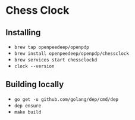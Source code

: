 # Chess Clock

## Installing

- `brew tap openpeedeep/openpdp`
- `brew install openpeedeep/openpdp/chessclock`
- `brew services start chessclockd`
- `clock --version`

## Building locally

- `go get -u github.com/golang/dep/cmd/dep`
- `dep ensure`
- `make build`
